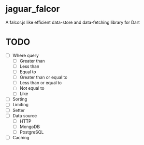 # jaguar_falcor

A falcor.js like efficient data-store and data-fetching library for Dart

# TODO

- [ ] Where query
    - [ ] Greater than
    - [ ] Less than
    - [ ] Equal to
    - [ ] Greater than or equal to
    - [ ] Less than or equal to
    - [ ] Not equal to
    - [ ] Like
- [ ] Sorting
- [ ] Limiting
- [ ] Setter
- [ ] Data source
    - [ ] HTTP
    - [ ] MongoDB
    - [ ] PostgreSQL
- [ ] Caching